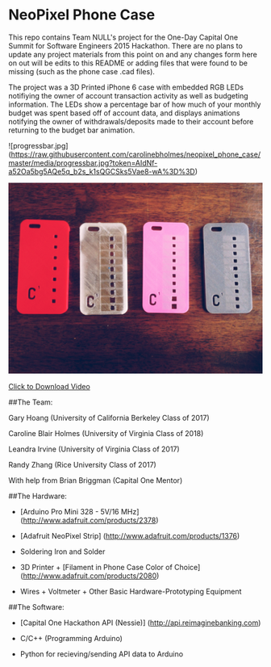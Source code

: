 # NeoPixel Phone Case

This repo contains Team NULL's project for the One-Day Capital One Summit for Software Engineers 2015 Hackathon. There are no plans to update any project materials from this point on and any changes form here on out will be edits to this README or adding files that were found to be missing (such as the phone case .cad files). 

The project was a 3D Printed iPhone 6 case with embedded RGB LEDs notifiying the owner of account transaction activity
as well as budgeting information. The LEDs show a percentage bar of how much of your monthly budget was spent based off
of account data, and displays animations notifying the owner of withdrawals/deposits made to their account before returning
to the budget bar animation. 

![progressbar.jpg] (https://raw.githubusercontent.com/carolinebholmes/neopixel_phone_case/master/media/progressbar.jpg?token=AIdNf-a52Oa5bg5AQe5q_b2s_k1sQGCSks5Vae8-wA%3D%3D)

![printedcases.jpg](https://raw.githubusercontent.com/carolinebholmes/neopixel_phone_case/master/media/printedcases.jpg?token=AIdNf86e-YO91c1HCNj11fJC9PshMcXtks5Vae8TwA%3D%3D)

[Click to Download Video](https://github.com/carolinebholmes/neopixel_phone_case/blob/master/media/animations.mov?raw=true)


##The Team:

Gary Hoang (University of California Berkeley Class of 2017)

Caroline Blair Holmes (University of Virginia Class of 2018)

Leandra Irvine (University of Virginia Class of 2017)

Randy Zhang (Rice University Class of 2017)

With help from Brian Briggman (Capital One Mentor)

##The Hardware:

* [Arduino Pro Mini 328 - 5V/16 MHz] (http://www.adafruit.com/products/2378)

* [Adafruit NeoPixel Strip] (http://www.adafruit.com/products/1376)

* Soldering Iron and Solder

* 3D Printer + [Filament in Phone Case Color of Choice] (http://www.adafruit.com/products/2080)

* Wires + Voltmeter + Other Basic Hardware-Prototyping Equipment

##The Software:

* [Capital One Hackathon API (Nessie)] (http://api.reimaginebanking.com)

* C/C++ (Programming Arduino)

* Python for recieving/sending API data to Arduino 


